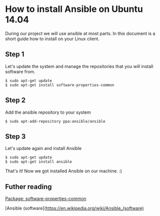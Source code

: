 # How to install Ansible on Ubuntu 14.04

During our project we will use ansible at most parts. In this document is a short guide how to install on your Linux client.

## Step 1
Let's update the system and manage the repositories that you will install software from.
```
$ sudo apt-get update
$ sudo apt-get install software-properties-common
```
## Step 2
Add the ansible repository to your system
```
$ sudo apt-add-repository ppa:ansible/ansible
```
## Step 3
Let's update again and install Ansible
```
$ sudo apt-get update
$ sudo apt-get install ansible
```
That's it! Now we got installed Ansible on our machine. :)

## Futher reading
[Package: software-properties-common](https://packages.debian.org/sid/admin/software-properties-common)

[Ansible (software](https://en.wikipedia.org/wiki/Ansible_(software)
